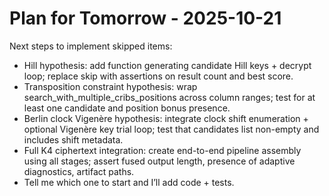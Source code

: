# Plan for Tomorrow - 2025-10-21

Next steps to implement skipped items:

- Hill hypothesis: add function generating candidate Hill keys + decrypt loop; replace skip with assertions on result count and best score.
- Transposition constraint hypothesis: wrap search_with_multiple_cribs_positions across column ranges; test for at least one candidate and position bonus presence.
- Berlin clock Vigenère hypothesis: integrate clock shift enumeration + optional Vigenère key trial loop; test that candidates list non-empty and includes shift metadata.
- Full K4 ciphertext integration: create end-to-end pipeline assembly using all stages; assert fused output length, presence of adaptive diagnostics, artifact paths.
- Tell me which one to start and I’ll add code + tests.
